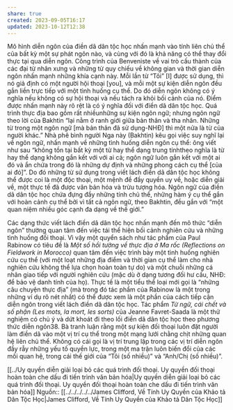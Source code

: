 ```yaml
---
share: true
created: 2023-09-05T16:17
updated: 2023-10-12T12:38
---
```

Mô hình diễn ngôn của điền dã dân tộc học nhấn mạnh vào tính liên chủ thể của bất kỳ một sự phát ngôn nào, và cùng với đó là khả năng có thể thay đổi thực tại qua diễn ngôn. Công trình của Benveniste về vai trò cấu thành của các đại từ nhân xưng và những từ quy chiếu về không gian và thời gian diễn ngôn nhấn mạnh những khía cạnh này. Mỗi lần từ “Tôi” [I] được sử dụng, thì nó giả định có một người hội thoại [you], và mỗi một sự kiện diễn ngôn đều gắn liền trực tiếp với một tình huống cụ thể. Do đó diễn ngôn không có ý nghĩa nếu không có sự hội thoại và nếu tách ra khỏi bối cảnh của nó. Điểm được nhấn mạnh này rõ rệt là có ý nghĩa đối với điền dã dân tộc học. Quá trình thực địa bao gồm rất nhiềunhững sự kiện ngôn ngữ; nhưng ngôn ngữ theo lời của Bakhtin “lại nằm ở ranh giới giữa bản thân và tha nhân. Những từ trong một ngôn ngữ [mà bản thân đã sử dụng-NHĐ] thì một nửa là từ của người khác.” Nhà phê bình người Nga này (Bakhtin) kêu gọi việc suy nghĩ lại về ngôn ngữ, nhấn mạnh về những tình huống diễn ngôn cụ thể: ông viết như sau “không tồn tại bất kỳ một từ hay thể dạng trung tínhtheo nghĩa là từ hay thể dạng không gắn kết với với ai cả; ngôn ngữ luôn gắn kết với một ai đó và ẩn chứa trong đó là những dự định và những phong cách cụ thể [của ai đó]”. Do đó những từ sử dụng trong viết lách điền dã dân tộc học không thể được coi là một độc thoại, một mệnh đề đầy quyền uy về, hoặc diễn giải về, một thực tế đã được văn bản hóa và trừu tượng hóa. Ngôn ngữ của điền dã dân tộc học chứa đựng đầy những tính chủ thể, những hàm ý cụ thể gắn với hoàn cảnh cụ thể bởi vì tất cả ngôn ngữ, theo Bakhtin, đều gắn với “một quan niệm nhiều góc cạnh đa dạng về thế giới.” 

Các dạng thức viết lách điền dã dân tộc học nhấn mạnh đến mô thức “diễn ngôn” thường quan tâm đến việc tái thể hiện bối cảnh nghiên cứu và những tình huống đối thoại. Vì vậy một quyển sách như tác phẩm của Paul Rabinow có tiêu đề là *Một số hồi tưởng về thực địa ở Ma rốc (Reflections on Fieldwork in Morocco)* quan tâm đến việc trình bày một tình huống nghiên cứu cụ thể (với một loạt những địa điểm và thời gian cụ thể làm cho nhà nghiên cứu không thể lựa chọn hoàn toàn tự do) và một chuỗi những cá nhân giao tiếp với người nghiên cứu (mặc dù ở dạng tương đối hư cấu, NHĐ: để bảo vệ danh tính của họ). Thực tế là một tiểu thể loại mới gọi là “những câu chuyện thực địa” (mà trong đó tác phẩm của Rabinow là một trong những ví dụ rõ nét nhất) có thể được xem là một phần của cách tiếp cận diễn ngôn trong viết lách điền dã dân tộc học. Tác phẩm *Từ ngữ, cái chết và số phận (Les mots, la mort, les sorts)* của Jeanne Favret-Saada là một thử nghiệm có chủ ý và dứt khoát đi theo lối điền dã dân tộc học theo phương thức diễn ngôn38. Bà tranh luận rằng một sự kiện đối thoại luôn đặt người làm điền dã vào một vị trí cụ thể trong một mạng lưới chằng chịt những quan hệ liên chủ thể. Không có cái gọi là vị trí trung lập trong các vị trí diễn ngôn đầy rẫy những yếu tố quyền lực, trong một ma trận luôn biến đổi của các mối quan hệ, trong cái thế giới của “Tôi (số nhiều)” và “Anh/Chị (số nhiều)”.

[[../Uy quyền diễn giải loại bỏ các quá trình đối thoại. Uy quyền đối thoại hoàn toàn che dấu đi tiến trình văn bản hóa|Uy quyền diễn giải loại bỏ các quá trình đối thoại. Uy quyền đối thoại hoàn toàn che dấu đi tiến trình văn bản hóa]] 
Nguồn:: [[../../../../../James Clifford, Về Tính Uy Quyền của Khảo tả Dân Tộc Học|James Clifford, Về Tính Uy Quyền của Khảo tả Dân Tộc Học]]

